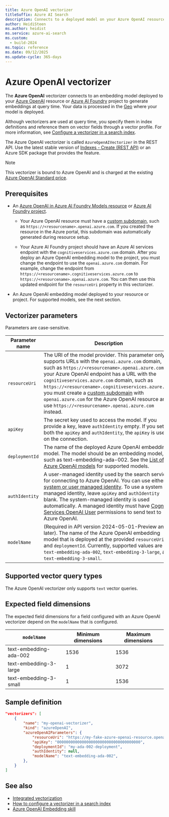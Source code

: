```yaml
---
title: Azure OpenAI vectorizer
titleSuffix: Azure AI Search
description: Connects to a deployed model on your Azure OpenAI resource at query time.
author: HeidiSteen
ms.author: heidist
ms.service: azure-ai-search
ms.custom:
  - build-2024
ms.topic: reference
ms.date: 09/12/2025
ms.update-cycle: 365-days
---
```


# Azure OpenAI vectorizer

The **Azure OpenAI** vectorizer connects to an embedding model deployed to your [Azure OpenAI](/azure/ai-services/openai/overview) resource or [Azure AI Foundry](/azure/ai-foundry/what-is-azure-ai-foundry) project to generate embeddings at query time. Your data is processed in the [Geo](https://azure.microsoft.com/explore/global-infrastructure/data-residency/) where your model is deployed.

Although vectorizers are used at query time, you specify them in index definitions and reference them on vector fields through a vector profile. For more information, see [Configure a vectorizer in a search index](vector-search-how-to-configure-vectorizer.md).

The Azure OpenAI vectorizer is called `AzureOpenAIVectorizer` in the REST API. Use the latest stable version of [Indexes - Create (REST API)](/rest/api/searchservice/indexes/create) or an Azure SDK package that provides the feature.

> [!NOTE]
> This vectorizer is bound to Azure OpenAI and is charged at the existing [Azure OpenAI Standard price](https://azure.microsoft.com/pricing/details/cognitive-services/openai-service/#pricing).

## Prerequisites

+ An [Azure OpenAI in Azure AI Foundry Models resource](/azure/ai-foundry/openai/how-to/create-resource) or [Azure AI Foundry project](/azure/ai-foundry/how-to/create-projects).

  + Your Azure OpenAI resource must have a [custom subdomain](/azure/ai-services/cognitive-services-custom-subdomains), such as `https://<resourcename>.openai.azure.com`. If you created the resource in the Azure portal, this subdomain was automatically generated during resource setup.

  + Your Azure AI Foundry project should have an Azure AI services endpoint with the `cognitiveservices.azure.com` domain. After you deploy an Azure OpenAI embedding model to the project, you must change the endpoint to use the `openai.azure.com` domain. For example, change the endpoint from `https://<resourcename>.cognitiveservices.azure.com` to `https://<resourcename>.openai.azure.com`. You can then use this updated endpoint for the `resourceUri` property in this vectorizer.

+ An Azure OpenAI embedding model deployed to your resource or project. For supported models, see the next section.

## Vectorizer parameters

Parameters are case-sensitive.

| Parameter name	 | Description |
|--------------------|-------------|
| `resourceUri` | The URI of the model provider. This parameter only supports URLs with the `openai.azure.com` domain, such as `https://<resourcename>.openai.azure.com`. If your Azure OpenAI endpoint has a URL with the `cognitiveservices.azure.com` domain, such as `https://<resourcename>.cognitiveservices.azure.com`, you must create a [custom subdomain](/azure/ai-services/openai/how-to/use-your-data-securely#enabled-custom-subdomain) with `openai.azure.com` for the Azure OpenAI resource and use `https://<resourcename>.openai.azure.com` instead. |
| `apiKey`   |  The secret key used to access the model. If you provide a key, leave `authIdentity` empty. If you set both the `apiKey` and `authIdentity`, the `apiKey` is used on the connection. |
| `deploymentId`   | The name of the deployed Azure OpenAI embedding model. The model should be an embedding model, such as text-embedding-ada-002. See the [List of Azure OpenAI models](/azure/ai-services/openai/concepts/models) for supported models.|
| `authIdentity`   | A user-managed identity used by the search service for connecting to Azure OpenAI. You can use either a [system or user managed identity](search-how-to-managed-identities.md). To use a system managed identity, leave `apiKey` and `authIdentity` blank. The system-managed identity is used automatically. A managed identity must have [Cognitive Services OpenAI User](/azure/ai-services/openai/how-to/role-based-access-control#azure-openai-roles) permissions to send text to Azure OpenAI. |
| `modelName` | (Required in API version 2024-05-01-Preview and later). The name of the Azure OpenAI embedding model that is deployed at the provided `resourceUri` and `deploymentId`. Currently, supported values are `text-embedding-ada-002`, `text-embedding-3-large`, and `text-embedding-3-small`. |

## Supported vector query types

The Azure OpenAI vectorizer only supports `text` vector queries.

## Expected field dimensions

The expected field dimensions for a field configured with an Azure OpenAI vectorizer depend on the `modelName` that is configured.

| `modelName` | Minimum dimensions | Maximum dimensions |
|--------------------|-------------|-------------|
| text-embedding-ada-002 | 1536 | 1536 |
| text-embedding-3-large | 1 | 3072 |
| text-embedding-3-small | 1 | 1536 |

## Sample definition

```json
"vectorizers": [
    {
        "name": "my-openai-vectorizer",
        "kind": "azureOpenAI",
        "azureOpenAIParameters": {
            "resourceUri": "https://my-fake-azure-openai-resource.openai.azure.com",
            "apiKey": "0000000000000000000000000000000000000",
            "deploymentId": "my-ada-002-deployment",
            "authIdentity": null,
            "modelName": "text-embedding-ada-002",
        },
    }
]
```

## See also

+ [Integrated vectorization](vector-search-integrated-vectorization.md)
+ [How to configure a vectorizer in a search index](vector-search-how-to-configure-vectorizer.md)
+ [Azure OpenAI Embedding skill](cognitive-search-skill-azure-openai-embedding.md)
